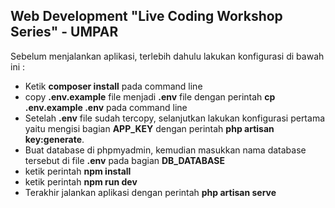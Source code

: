 ## Web Development "Live Coding Workshop Series" - UMPAR

Sebelum menjalankan aplikasi, terlebih dahulu lakukan konfigurasi di bawah ini :

- Ketik **composer install** pada command line
- copy **.env.example** file menjadi **.env** file dengan perintah **cp .env.example .env** pada command line
- Setelah **.env** file sudah tercopy, selanjutkan lakukan konfigurasi pertama yaitu mengisi bagian **APP_KEY** dengan perintah **php artisan key:generate**.
- Buat database di phpmyadmin, kemudian masukkan nama database tersebut di file **.env** pada bagian **DB_DATABASE**
- ketik perintah **npm install**
- ketik perintah **npm run dev**
- Terakhir jalankan aplikasi dengan perintah **php artisan serve**
